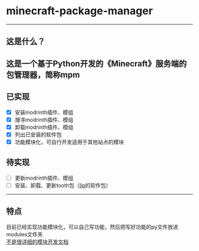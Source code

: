 # minecraft-package-manager
---
## 这是什么？
这是一个基于Python开发的《Minecraft》服务端的包管理器，简称mpm  
---
## 已实现
* [x] 安装modrinth插件、模组  
* [x] 搜寻modrinth插件、模组  
* [x] 卸载modrinth插件、模组  
* [x] 列出已安装的软件包  
* [x] 功能模块化，可自行开发适用于其他站点的模块  
## 待实现
* [ ] 更新modrinth插件、模组  
* [ ] 安装、卸载、更新tooth包（[lip](https://lip.futrime.com/zh/)的软件包）
---
## 特点
目前已经实现功能模块化，可以自己写功能，然后把写好功能的py文件放进modules文件夹  
[不是很详细的模块开发文档](docs/write_module.md)  
